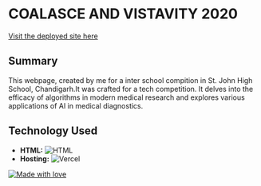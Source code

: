 # COALASCE AND VISTAVITY 2020

[Visit the deployed site here](https://coalasce-and-visitavity.vercel.app/)

## Summary
This webpage, created by me for a inter school compition in St. John High School, Chandigarh.It was crafted for a tech competition. It delves into the efficacy of algorithms in modern medical research and explores various applications of AI in medical diagnostics.

## Technology Used
- **HTML:** ![HTML](https://img.shields.io/badge/Built%20with-HTML-orange?style=flat-square&logo=html5)
- **Hosting:** ![Vercel](https://img.shields.io/badge/Deployed%20on-Vercel-black?style=flat-square&logo=vercel)

[![Made with love](https://img.shields.io/badge/Made%20with-Love-red.svg)](https://coalasce-and-visitavity.vercel.app/)
